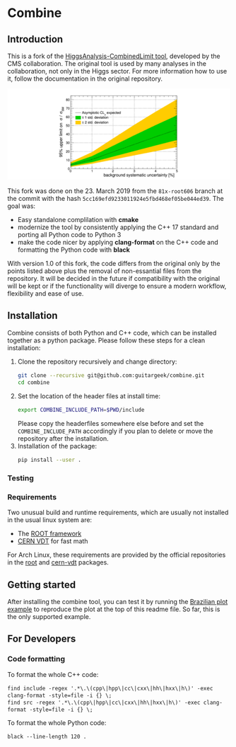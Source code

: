 Combine
=======

## Introduction

This is a fork of the [HiggsAnalysis-CombinedLimit tool](https://github.com/cms-analysis/higgsanalysis-combinedlimit), developed by the CMS collaboration. The original tool is used by many analyses in the collaboration, not only in the Higgs sector. For more information how to use it, follow the documentation in the original repository.

![Brazilian plot](res/UpperLimit.png "Brazilian plot")

This fork was done on the 23. March 2019 from the `81x-root606` branch at the commit with the hash `5cc169efd9233011924e5fbd468ef05be044ed39`. The goal was:

* Easy standalone complilation with __cmake__
* modernize the tool by consistently applying the C++ 17 standard and porting all Python code to Python 3
* make the code nicer by applying __clang-format__ on the C++ code and formatting the Python code with __black__

With version 1.0 of this fork, the code differs from the original only by the points listed above plus the removal of non-essantial files from the repository. It will be decided in the future if compatibility with the original will be kept or if the functionality will diverge to ensure a modern workflow, flexibility and ease of use.

## Installation

Combine consists of both Python and C++ code, which can be installed together as a python package. Please follow these steps for a clean installation:

1) Clone the repository recursively and change directory:
   ```bash
   git clone --recursive git@github.com:guitargeek/combine.git
   cd combine
   ```
2) Set the location of the header files at install time:
   ```bash
   export COMBINE_INCLUDE_PATH=$PWD/include
   ```
   Please copy the headerfiles somewhere else before and set the `COMBINE_INCLUDE_PATH` accordingly if you plan to delete or move the repository after the installation.
3) Installation of the package:
   ```bash
   pip install --user .
   ```

### Testing

### Requirements

Two unusual build and runtime requirements, which are usually not installed in the usual linux system are:
* The [ROOT framework](https://root.cern.ch/)
* [CERN VDT](https://github.com/drbenmorgan/vdt) for fast math

For Arch Linux, these requirements are provided by the official repositories in the [root](https://www.archlinux.org/packages/community/x86_64/root/) and [cern-vdt](https://www.archlinux.org/packages/community/x86_64/cern-vdt/) packages.

## Getting started

After installing the combine tool, you can test it by running the [Brazilian plot example](examples/brazilian_plots.py) to reproduce the plot at the top of this readme file. So far, this is the only supported example.

## For Developers

### Code formatting

To format the whole C++ code:
```
find include -regex '.*\.\(cpp\|hpp\|cc\|cxx\|hh\|hxx\|h\)' -exec clang-format -style=file -i {} \;
find src -regex '.*\.\(cpp\|hpp\|cc\|cxx\|hh\|hxx\|h\)' -exec clang-format -style=file -i {} \;
```

To format the whole Python code:
```
black --line-length 120 .
```
